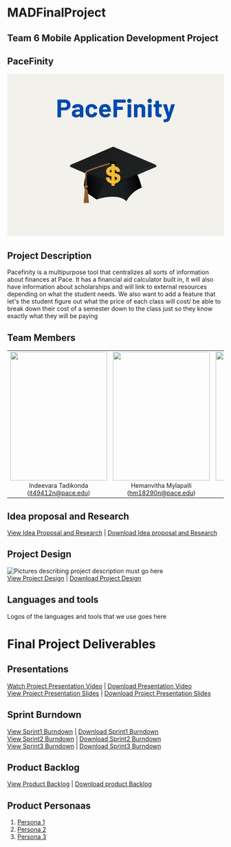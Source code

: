 # MADFinalProject
## Team 6 Mobile Application Development Project
## PaceFinity
  ![Application logo goes here in the following parentheses](https://github.com/indeevarat/MADFinalProject/blob/indeevara/Pictures/Logo.png)
## Project Description
Pacefinity is a multipurpose tool that centralizes all sorts of information about finances at Pace. It has a financial aid calculator built in, it will also have information about scholarships and will link to external resources depending on what the student needs. We also want to add a feature that let's the student figure out what the price of each class will cost/ be able to break down their cost of a semester down to the class just so they know exactly what they will be paying
## Team Members
<table align="center" role="table">
  <tbody>
<tr>
    <td align="center" valign="center">
<img src="https://github.com/htmw/Languru/blob/main/documentation/Images/Indeevara.jpeg" height="300" width="225"><br>Indeevara Tadikonda<br>(<a href="mailto:it49412n@pace.edu">it49412n@pace.edu</a>)</td>
    <td align="center" valign="center">
<img src="" height="300" width="225"><br>Hemanvitha Mylapalli<br>(<a href="mailto:hm18290n@pace.edu">hm18290n@pace.edu</a>)</td>
    <td align="center" valign="center">
<img src="https://cdn.discordapp.com/attachments/1003505772505866250/1101853607520915568/IMG_9797.png" height="300" width="225"><br>Aidan Farrell<br>(<a href="mailto:af71644n@pace.edu">af71644n@pace.edu</a>)</td>
  </tr>
    </tbody>
</table>

## Idea proposal and Research
[View Idea Proposal and Research](https://github.com/indeevarat/MADFinalProject/blob/main/Idea%20Proposal.pdf) | [Download Idea proposal and Research](https://github.com/indeevarat/MADFinalProject/blob/main/Idea%20Proposal.docx)
## Project Design
![Pictures describing project description must go here]()<br>
[View Project Design](https://github.com/indeevarat/MADFinalProject/blob/main/Design.docx) | [Download Project Design]()
## Languages and tools
Logos of the languages and tools that we use goes here
# Final Project Deliverables
## Presentations
[Watch Project Presentation Video]() | [Download Presentation Video]()<br>
[View Project Presentation Slides]() | [Download Project Presentation Slides]()
## Sprint Burndown
[View Sprint1 Burndown]() | [Download Sprint1 Burndown]()<br>
[View Sprint2 Burndown]() | [Download Sprint2 Burndown]()<br>
[View Sprint3 Burndown]() | [Download Sprint3 Burndown]()<br>
## Product Backlog
[View Product Backlog](https://docs.google.com/document/d/1LZB-z18Wd3vFcSz4Bj45GzMdxnK9APs-R8JE7ZjlLcQ/edit) | [Download product Backlog](https://docs.google.com/document/d/1LZB-z18Wd3vFcSz4Bj45GzMdxnK9APs-R8JE7ZjlLcQ/edit)
## Product Personaas
1. [Persona 1](https://github.com/indeevarat/MADFinalProject/blob/indeevara/Pictures/Persona1.png)
2. [Persona 2](https://github.com/indeevarat/MADFinalProject/blob/indeevara/Pictures/Persona2.png)
3. [Persona 3](https://github.com/indeevarat/MADFinalProject/blob/indeevara/Pictures/Persona3.png)
